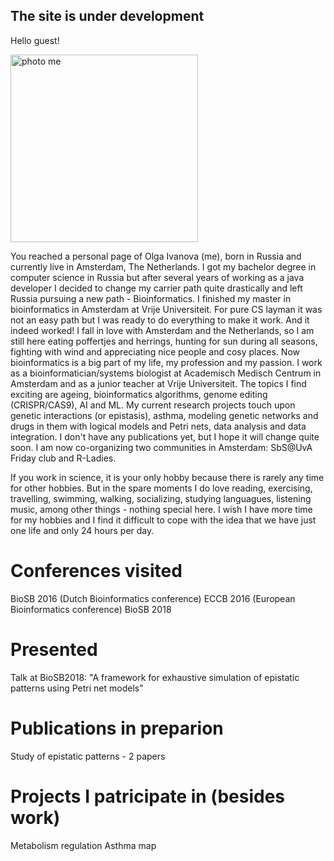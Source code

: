 ## The site is under development
Hello guest! 

<img src="PhotoSquare.png" alt="photo me" width="300" height="300">

You reached a personal page of Olga Ivanova (me), born in Russia and currently live in Amsterdam, The Netherlands. I got my bachelor degree in computer science in Russia but after several years of working as a java developer I decided to change my carrier path quite drastically and left Russia pursuing a new path - Bioinformatics. I finished my master in bioinformatics in Amsterdam at Vrije Universiteit. For pure CS layman it was not an easy path but I was ready to do everything to make it work. And it indeed worked! I fall in love with Amsterdam and the Netherlands, so I am still here eating poffertjes and herrings, hunting for sun during all seasons, fighting with wind and appreciating nice people and cosy places. Now bioinformatics is a big part of my life, my profession and my passion. I work as a bioinformatician/systems biologist at Academisch Medisch Centrum in Amsterdam and as a junior teacher at Vrije Universiteit. The topics I find exciting are ageing, bioinformatics algorithms, genome editing (CRISPR/CAS9), AI and ML. My current research projects touch upon genetic interactions (or epistasis), asthma, modeling genetic networks and drugs in them with logical models and Petri nets, data analysis and data integration. I don't have any publications yet, but I hope it will change quite soon. I am now co-organizing two communities in Amsterdam: SbS@UvA Friday club and R-Ladies.

If you work in science, it is your only hobby because there is rarely any time for other hobbies. But in the spare moments I do love reading, exercising, travelling, swimming, walking, socializing, studying languagues, listening music, among other things - nothing special here. I wish I have more time for my hobbies and I find it difficult to cope with the idea that we have just one life and only 24 hours per day.  

# Conferences visited
BioSB 2016 (Dutch Bioinformatics conference)
ECCB 2016 (European Bioinformatics conference) 
BioSB 2018

# Presented
Talk at BioSB2018: "A framework for exhaustive simulation of epistatic patterns using Petri net models"

# Publications in preparion
Study of epistatic patterns - 2 papers 

# Projects I patricipate in (besides work)
Metabolism regulation
Asthma map 
